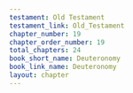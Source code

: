 ```yaml
---
testament: Old Testament
testament_link: Old_Testament
chapter_number: 19
chapter_order_number: 19
total_chapters: 24
book_short_name: Deuteronomy
book_link_name: Deuteronomy
layout: chapter
---
```

